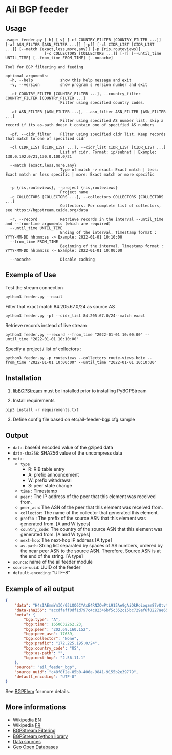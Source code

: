 # Ail BGP feeder

## Usage

~~~~shell
usage: feeder.py [-h] [-v] [-cf COUNTRY_FILTER [COUNTRY_FILTER ...]] [-af ASN_FILTER [ASN_FILTER ...]] [-pf] [-cl CIDR_LIST [CIDR_LIST ...]] [--match {exact,less,more,any}] [-p {ris,routeviews}]
                 [-c COLLECTORS [COLLECTORS ...]] [-r] [--until_time UNTIL_TIME] [--from_time FROM_TIME] [--nocache]

Tool for BGP filtering and feeding

optional arguments:
  -h, --help            show this help message and exit
  -v, --version         show program s version number and exit

  -cf COUNTRY_FILTER [COUNTRY_FILTER ...], --country_filter COUNTRY_FILTER [COUNTRY_FILTER ...]
                        Filter using specified country codes.

  -af ASN_FILTER [ASN_FILTER ...], --asn_filter ASN_FILTER [ASN_FILTER ...]
                        Filter using specified AS number list, skip a record if its as-path doesn t contain one of specified AS numbers

  -pf, --cidr_filter    Filter using specified cidr list. Keep records that match to one of specified cidr

  -cl CIDR_LIST [CIDR_LIST ...], --cidr_list CIDR_LIST [CIDR_LIST ...]
                        List of cidr. Format: ip/subnet | Example: 130.0.192.0/21,130.0.100.0/21

  --match {exact,less,more,any}
                        Type of match -> exact: Exact match | less: Exact match or less specific | more: Exact match or more specific


  -p {ris,routeviews}, --project {ris,routeviews}
                        Project name
  -c COLLECTORS [COLLECTORS ...], --collectors COLLECTORS [COLLECTORS ...]
                        Collectors. For complete list of collectors, see https://bgpstream.caida.org/data

  -r, --record          Retrieve records in the interval --until_time and --from-time arguments (which are required)
  --until_time UNTIL_TIME
                        Ending of the interval. Timestamp format : YYYY-MM-DD hh:mm:ss -> Example: 2022-01-01 10:10:00
  --from_time FROM_TIME
                        Beginning of the interval. Timestamp format : YYYY-MM-DD hh:mm:ss -> Example: 2022-01-01 10:00:00

  --nocache             Disable caching
~~~~

## Exemple of Use

Test the stream connection

~~~shell
python3 feeder.py --noail
~~~

Filter that exact match 84.205.67.0/24 as source AS

~~~shell
python3 feeder.py -pf --cidr_list 84.205.67.0/24--match exact
~~~

Retrieve records instead of live stream

~~~shell
python3 feeder.py --record --from_time "2022-01-01 10:00:00" --until_time "2022-01-01 10:10:00"
~~~

Specify a project / list of collectors :

~~~shell
python3 feeder.py -p routeviews --collectors route-views.bdix --from_time "2022-01-01 10:00:00" --until_time "2022-01-01 10:10:00"
~~~

## Installation

1. [libBGPStream](https://bgpstream.caida.org/docs/install/bgpstream) must be installed prior to installing PyBGPStream

2. Install requirements

~~~shell
pip3 install -r requirements.txt
~~~

3. Define config file based on etc/ail-feeder-bgp.cfg.sample

## Output

- `data`: base64 encoded value of the gziped data
- `data-sha256`: SHA256 value of the uncompress data
- `meta`:
  - `type`
    - R: RIB table entry
    - A: prefix announcement
    - W: prefix withdrawal
    - S: peer state change
  - `time` : Timestamp
  - `peer` : The IP address of the peer that this element was received from.
  - `peer_asn`: The ASN of the peer that this element was received from.
  - `collector`: The name of the collector that generated this element.
  - `prefix` : The prefix of the source ASN that this element was generated from. [A and W types]
  - `country_code`: The country of the source ASN that this element was generated from. [A and W types]
  - `next-hop`: The next-hop IP address [A type]
  - `as-path`: String list separated by spaces of AS numbers, ordered by the near peer ASN to the source ASN. Therefore, Source ASN is at the end of the string. [A type]
- `source`: name of the ail feeder module
- `source-uuid`: UUID of the feeder
- `default-encoding`: "UTF-8"

## Example of ail output

~~~~json
{
    "data": "H4sIAEmmYmIC/03LQQ6CYAxE4RNZOwPtL915Ae9gAiQkRoioqzm87vQtvt17beP1OeksZHh2ZHbG8G96LPvhtrwnXdb7P0lkE91RbT5VXzVzbAWh0cgwDGF+ZC9apAEG6fd/AHzF6ohyAAAA",
    "data-sha256": "accdfaff0df1d797c4c82346bf5c352c15bc729ef6f0227ae65d13f69236b08c",
    "meta": {
        "bgp:type": "A",
        "bgp:time": 1650632262.23,
        "bgp:peer": "202.69.160.152",
        "bgp:peer_asn": 17639,
        "bgp:collector": "None",
        "bgp:prefix": "172.225.195.0/24",
        "bgp:country_code": "US",
        "bgp:as-path": "",
        "bgp:next-hop": "2.56.11.1"
    },
    "source": "ail_feeder_bgp",
    "source_uuid": "c48f8f2e-85b0-406e-9841-9155b2e39779",
    "default_encoding": "UTF-8"
}

~~~~

See [BGPElem](https://bgpstream.caida.org/docs/api/pybgpstream/_pybgpstream.html#bgpelem) for more details.

## More informations

- Wikipedia [EN](https://en.wikipedia.org/wiki/Border_Gateway_Protocol)
- Wikipedia [FR](https://fr.wikipedia.org/wiki/Border_Gateway_Protocol)
- [BGPStream Filtering](<https://github.com/CAIDA/libbgpstream/blob/master/FILTERING>)
- [BGPStream python library](<https://bgpstream.caida.org/docs/api/pybgpstream>)
- [Data sources](<https://bgpstream.caida.org/data>)
- [Geo Open Databases](<https://data.public.lu/en/datasets/geo-open-ip-address-geolocation-per-country-in-mmdb-format/>)
